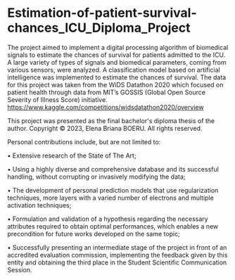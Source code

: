 # Estimation-of-patient-survival-chances_ICU_Diploma_Project
The project aimed to implement a digital processing algorithm of biomedical signals to estimate the chances of survival for patients admitted to the ICU. A large variety of types of signals and biomedical parameters, coming from various sensors, were analyzed. A classification model based on artificial intelligence was implemented to estimate the chances of survival.
The data for this project was taken from the WiDS Datathon 2020 which focused on patient health through data from MIT’s GOSSIS (Global Open Source Severity of Illness Score) initiative. https://www.kaggle.com/competitions/widsdatathon2020/overview

This project was presented as the final bachelor's diploma thesis of the author. Copyright © 2023, Elena Briana BOERU. All rights reserved.

Personal contributions include, but are not limited to:

• Extensive research of the State of The Art;

• Using a highly diverse and comprehensive database and its successful handling, without corrupting or
invasively modifying the data;

• The development of personal prediction models that use regularization techniques, more layers with a
varied number of electrons and multiple activation techniques;

• Formulation and validation of a hypothesis regarding the necessary attributes required to obtain
optimal performances, which enables a new precondition for future works developed on the same
topic;

• Successfully presenting an intermediate stage of the project in front of an accredited evaluation
commission, implementing the feedback given by this entity and obtaining the third place in the
Student Scientific Communication Session.

